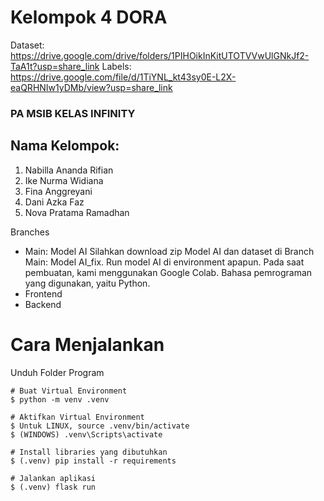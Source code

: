 # Kelompok 4 DORA

Dataset: https://drive.google.com/drive/folders/1PIHOikInKitUTOTVVwUlGNkJf2-TaA1t?usp=share_link
Labels: https://drive.google.com/file/d/1TiYNL_kt43sy0E-L2X-eaQRHNIw1yDMb/view?usp=share_link
### PA MSIB KELAS INFINITY
## Nama Kelompok:
1. Nabilla Ananda Rifian
2. Ike Nurma Widiana
3. Fina Anggreyani
4. Dani Azka Faz
5. Nova Pratama Ramadhan

Branches
- Main: Model AI
  Silahkan download zip Model AI dan dataset di Branch Main: Model AI_fix. Run model AI di environment apapun. Pada saat pembuatan, kami menggunakan Google Colab. Bahasa pemrograman yang digunakan, yaitu Python.
- Frontend
- Backend
# Cara Menjalankan
Unduh Folder Program
```
# Buat Virtual Environment
$ python -m venv .venv

# Aktifkan Virtual Environment
$ Untuk LINUX, source .venv/bin/activate
$ (WINDOWS) .venv\Scripts\activate

# Install libraries yang dibutuhkan
$ (.venv) pip install -r requirements

# Jalankan aplikasi
$ (.venv) flask run
```
